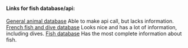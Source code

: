 #### Links for fish database/api:
[General animal database](https://api-ninjas.com/api/animals)
Able to make api call, but lacks information.
[French fish and dive database](https://www.fishipedia.fr/#)
Looks nice and has a lot of information, including dives.
[Fish database](https://fishbase.mnhn.fr/home.php)
Has the most complete information about fish.
